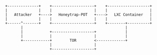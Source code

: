 
    +--------------+    +-------------------+    +-------------------+
    |              |    |                   |    |                   |
    |   Attacker   +---->   Honeytrap-POT   +---->   LXC Container   |
    |              |    |                   |    |                   |
    +------^-------+    +-------------------+    +--------+----------+
           |                                              |
           |            +-------------------+             |
           |            |                   |             |
           +------------+        TOR        <-------------+
                        |                   |
                        +-------------------+
